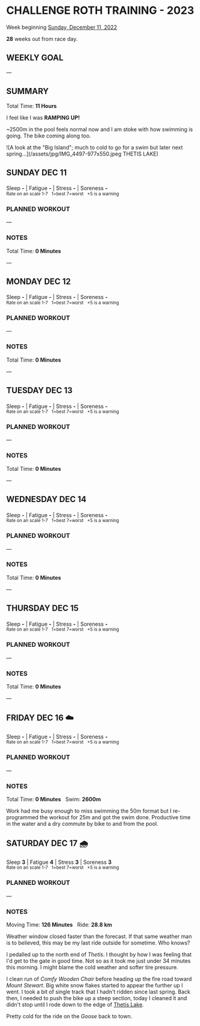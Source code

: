 # CHALLENGE ROTH TRAINING - 2023
Week beginning [Sunday, December 11, 2022](javascript:flick('sun');)

**28** weeks out from race day.

## WEEKLY GOAL
&mdash;

## SUMMARY
Total Time: **11 Hours**

I feel like I was **RAMPING UP!**

~2500m in the pool feels normal now and I am stoke with how swimming is going.  The bike coming along too.

![A look at the "Big Island"; much to cold to go for a swim but later next spring...](/assets/jpg/IMG_4497-977x550.jpeg THETIS LAKE)

## SUNDAY DEC 11
Sleep **-** | Fatigue **-** | Stress **-** | Soreness **-**
<sup><br />Rate on an scale 1-7 &nbsp; 1=best 7=worst &nbsp; +5 is a warning</sup>

### PLANNED WORKOUT
&mdash;  

### NOTES
Total Time: **0 Minutes**

&mdash;  

<!---->
## MONDAY DEC 12
Sleep **-** | Fatigue **-** | Stress **-** | Soreness **-**
<sup><br />Rate on an scale 1-7 &nbsp; 1=best 7=worst &nbsp; +5 is a warning</sup>

### PLANNED WORKOUT
&mdash;  

### NOTES
Total Time: **0 Minutes**

&mdash;  

<!---->
## TUESDAY DEC 13
Sleep **-** | Fatigue **-** | Stress **-** | Soreness **-**
<sup><br />Rate on an scale 1-7 &nbsp; 1=best 7=worst &nbsp; +5 is a warning</sup>

### PLANNED WORKOUT
&mdash;  

### NOTES
Total Time: **0 Minutes**

&mdash;  

<!---->
## WEDNESDAY DEC 14
Sleep **-** | Fatigue **-** | Stress **-** | Soreness **-**
<sup><br />Rate on an scale 1-7 &nbsp; 1=best 7=worst &nbsp; +5 is a warning</sup>

### PLANNED WORKOUT
&mdash;  

### NOTES
Total Time: **0 Minutes**

&mdash;  

<!---->
## THURSDAY DEC 15
Sleep **-** | Fatigue **-** | Stress **-** | Soreness **-**
<sup><br />Rate on an scale 1-7 &nbsp; 1=best 7=worst &nbsp; +5 is a warning</sup>

### PLANNED WORKOUT
&mdash;  

### NOTES
Total Time: **0 Minutes**

&mdash;  

<!---->
## FRIDAY DEC 16 ☁️
Sleep **-** | Fatigue **-** | Stress **-** | Soreness **-**
<sup><br />Rate on an scale 1-7 &nbsp; 1=best 7=worst &nbsp; +5 is a warning</sup>

### PLANNED WORKOUT
&mdash;  

### NOTES
Total Time: **0 Minutes** &nbsp; Swim: **2600m**

Work had me busy enough to miss swimming the 50m format but I re-programmed the workout for 25m and got the swim done.  Productive time in the water and a dry commute by bike to and from the pool.


<!---->
## SATURDAY DEC 17 🌧
Sleep **3** | Fatigue **4** | Stress **3** | Soreness **3**
<sup><br />Rate on an scale 1-7 &nbsp; 1=best 7=worst &nbsp; +5 is a warning</sup>

### PLANNED WORKOUT
&mdash;  

### NOTES
Moving Time: **126 Minutes** &nbsp; Ride: **28.8 km**

Weather window closed faster than the forecast.  If that same weather man is to believed, this may be my last ride outside for sometime.  Who knows?

I pedalled up to the north end of _Thetis_.  I thought by how I was feeling that I'd get to the gate in good time.  Not so as it took me just under 34 minutes this morning.   I might blame the cold weather and softer tire pressure.

I clean run of _Comfy Wooden Chair_ before heading up the fire road toward _Mount Stewart_.  Big white snow flakes started to appear the further up I went.  I took a bit of single track that I hadn't ridden since last spring.  Back then, I needed to push the bike up a steep section, today I cleaned it and didn't stop until I rode down to the edge of [Thetis Lake](javascript:flkty.select(2);).

Pretty cold for the ride on the _Goose_ back to town. 
